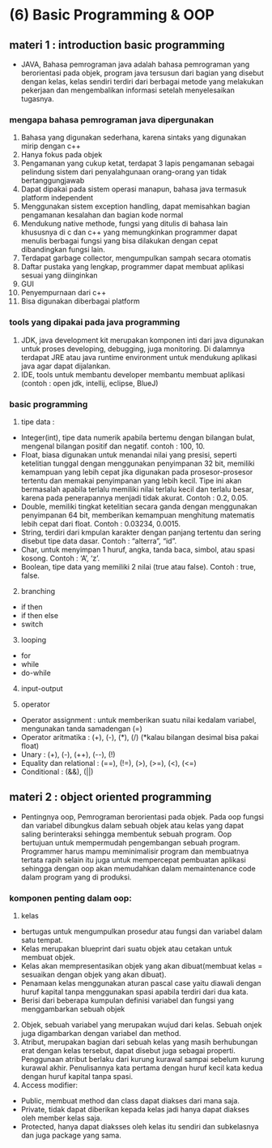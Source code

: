 # (6) Basic Programming & OOP

## materi 1 : introduction basic programming

- JAVA, Bahasa pemrograman java adalah bahasa pemrograman yang berorientasi pada objek, program  java tersusun dari bagian yang disebut dengan kelas, kelas sendiri terdiri dari berbagai metode yang melakukan pekerjaan dan mengembalikan informasi setelah menyelesaikan tugasnya.

### mengapa bahasa pemrograman java dipergunakan
1. Bahasa yang digunakan sederhana, karena sintaks yang digunakan mirip dengan c++
2. Hanya fokus pada objek
3. Pengamanan yang cukup ketat, terdapat 3 lapis pengamanan sebagai pelindung sistem dari penyalahgunaan orang-orang yan tidak bertanggungjawab
4. Dapat dipakai pada sistem operasi manapun, bahasa java termasuk platform independent
5. Menggunakan sistem exception handling, dapat memisahkan bagian pengamanan kesalahan dan bagian kode normal
6. Mendukung native methode, fungsi yang ditulis di bahasa lain khususnya di c dan c++ yang memungkinkan programmer dapat menulis berbagai fungsi yang bisa dilakukan dengan cepat dibandingkan fungsi lain.
7. Terdapat garbage collector, mengumpulkan sampah secara otomatis   
8. Daftar pustaka yang lengkap, programmer dapat membuat aplikasi sesuai yang diinginkan
9. GUI
10. Penyempurnaan dari c++
11. Bisa digunakan diberbagai platform

### tools yang dipakai pada java programming
1. JDK, java development kit merupakan komponen inti dari java digunakan untuk proses  developing, debugging, juga monitoring. Di dalamnya terdapat JRE atau java runtime environment untuk mendukung aplikasi java agar dapat dijalankan.
2. IDE, tools untuk membantu developer membantu membuat aplikasi (contoh : open jdk, intellij, eclipse, BlueJ)

### basic programming

1. tipe data :
- Integer(int), tipe data numerik apabila bertemu dengan bilangan bulat, mengenal bilangan positif dan negatif. contoh : 100, 10.
- Float, biasa digunakan untuk menandai nilai yang presisi, seperti ketelitian tunggal dengan menggunakan penyimpanan 32 bit, memiliki kemampuan yang lebih cepat jika digunakan pada prosesor-prosesor tertentu dan memakai penyimpanan yang lebih kecil. Tipe ini akan bermasalah apabila terlalu memiliki nilai terlalu kecil dan terlalu besar, karena pada penerapannya menjadi tidak akurat. Contoh : 0.2, 0.05.
- Double, memiliki tingkat ketelitian secara ganda dengan menggunakan penyimpanan 64 bit, memberikan kemampuan menghitung matematis lebih cepat dari float. Contoh : 0.03234, 0.0015.
- String, terdiri dari kmpulan karakter dengan panjang tertentu dan sering disebut tipe data dasar. Contoh : “alterra”, “id”.
- Char, untuk menyimpan 1 huruf, angka, tanda baca, simbol, atau spasi kosong. Contoh : ‘A’, ‘z’.
- Boolean, tipe data yang memiliki 2 nilai (true atau false). Contoh : true, false.

2. branching
- if then
- if then else
- switch

3. looping
- for
- while
- do-while

4. input-output

5. operator
- Operator assignment : untuk memberikan suatu nilai kedalam variabel, mengunakan tanda samadengan (=)
- Operator aritmatika : (+), (-), (*), (/) (*kalau bilangan desimal bisa pakai float)
- Unary : (+), (-), (++), (--), (!)
- Equality dan relational : (==), (!=), (>), (>=), (<), (<=)
- Conditional : (&&), (||)

## materi 2 :  object oriented programming

- Pentingnya oop, Pemrograman berorientasi pada objek. Pada oop fungsi dan variabel dibungkus dalam sebuah objek atau kelas yang dapat saling berinteraksi sehingga membentuk sebuah program. Oop bertujuan untuk mempermudah pengembangan sebuah program. Programmer harus mampu meminimalisir program dan membuatnya tertata rapih selain itu juga untuk mempercepat pembuatan aplikasi sehingga dengan oop akan memudahkan dalam memaintenance code dalam program yang di produksi.

### komponen penting dalam oop:

1. kelas
- bertugas untuk mengumpulkan prosedur atau fungsi dan variabel dalam satu tempat.
- Kelas merupakan blueprint dari suatu objek atau cetakan untuk membuat objek.
- Kelas akan mempresentasikan objek yang akan dibuat(membuat kelas = sesuaikan dengan objek yang akan dibuat).
- Penamaan kelas menggunakan aturan pascal case yaitu diawali dengan huruf kapital tanpa menggunakan spasi apabila terdiri dari dua kata.
- Berisi dari beberapa kumpulan definisi variabel dan fungsi yang menggambarkan sebuah objek

2. Objek, sebuah variabel yang merupakan wujud dari kelas. Sebuah onjek juga digambarkan dengan variabel dan method.
3. Atribut, merupakan bagian dari sebuah kelas yang masih berhubungan erat dengan kelas tersebut, dapat disebut juga sebagai properti. Penggunaan atribut berlaku dari kurung kurawal sampai sebelum kurung kurawal akhir. Penulisannya kata pertama dengan huruf kecil kata kedua dengan huruf kapital tanpa spasi.
4. Access modifier:
- Public, membuat method dan class dapat diakses dari mana saja.
- Private, tidak dapat diberikan kepada kelas jadi hanya dapat diakses oleh member kelas saja.
- Protected, hanya dapat diaksses oleh kelas itu sendiri dan subkelasnya dan juga package yang sama.
